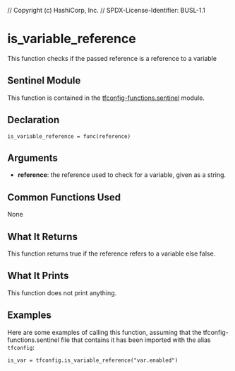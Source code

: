 // Copyright (c) HashiCorp, Inc.
// SPDX-License-Identifier: BUSL-1.1

# is_variable_reference
This function checks if the passed reference is a reference to a variable

## Sentinel Module
This function is contained in the [tfconfig-functions.sentinel](../tfconfig-functions.sentinel) module.

## Declaration
`is_variable_reference = func(reference)`

## Arguments
* **reference**: the reference used to check for a variable, given as a string.

## Common Functions Used
None

## What It Returns
This function returns true if the reference refers to a variable else false.

## What It Prints
This function does not print anything.

## Examples
Here are some examples of calling this function, assuming that the tfconfig-functions.sentinel file that contains it has been imported with the alias `tfconfig`:
```
is_var = tfconfig.is_variable_reference("var.enabled")
```
